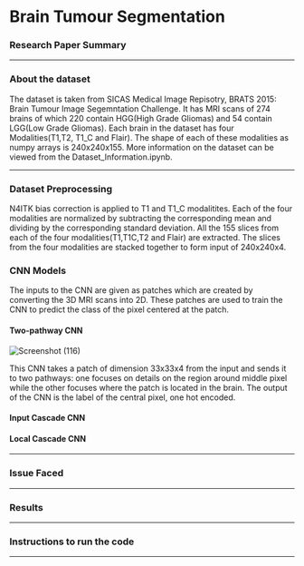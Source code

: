 # Brain Tumour Segmentation

### Research Paper Summary

---

### About the dataset
The dataset is taken from SICAS Medical Image Repisotry, BRATS 2015: Brain Tumour Image Segemntation Challenge. It has MRI scans of 274 brains of which 220 contain HGG(High Grade Gliomas) and 54 contain LGG(Low Grade Gliomas). Each brain in the dataset has four Modalities(T1,T2, T1_C and Flair). The shape of each of these modalities as numpy arrays is 240x240x155. More information on the dataset can be viewed from the Dataset_Information.ipynb.

---
### Dataset Preprocessing
N4ITK bias correction is applied to T1 and T1_C modalitites. Each of the four modalities are normalized by subtracting the corresponding mean and dividing by the corresponding standard deviation. All the 155 slices from each of the four modalities(T1,T1C,T2 and Flair) are extracted. The slices from the four modalities are stacked together to form input of 240x240x4.
### CNN Models 
The inputs to the CNN are given as patches which are created by converting the 3D MRI scans into 2D. These patches are used to train the CNN to predict the class of the pixel centered at the patch.  
#### Two-pathway CNN
![Screenshot (116)](https://user-images.githubusercontent.com/64637263/82737775-0af59580-9d51-11ea-9391-fada21a6954f.png)

This CNN takes a patch of dimension 33x33x4 from the input and sends it to two pathways: one focuses on details on the region around middle pixel  while the other focuses where the patch is located in the brain. The output of the CNN is the label of the central pixel, one hot encoded. 
#### Input Cascade CNN

#### Local Cascade CNN
---

### Issue Faced

---

### Results

---

### Instructions to run the code

---

